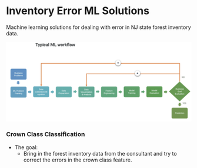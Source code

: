 # Inventory Error ML Solutions

Machine learning solutions for dealing with error in NJ state forest inventory data.

![ScreenShot](ML_Workflow.png)

### Crown Class Classification

- The goal:
  - Bring in the forest inventory data from the consultant and try to correct the errors in the crown class feature.
 
